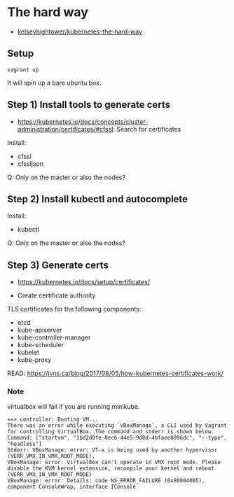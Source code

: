 # The hard way

-   [kelseyhightower/kubernetes-the-hard-way](https://github.com/kelseyhightower/kubernetes-the-hard-way)

## Setup

    vagrant up

It will spin up a bare ubuntu box.

## Step 1) Install tools to generate certs

-   <https://kubernetes.io/docs/concepts/cluster-administration/certificates/#cfssl>: Search for certificates

Install:

-   cfssl
-   cfssljson

Q: Only on the master or also the nodes?

## Step 2) Install kubectl and autocomplete

Install:

-   kubectl

Q: Only on the master or also the nodes?

## Step 3) Generate certs

-   <https://kubernetes.io/docs/setup/certificates/>

-   Create certificate authority

TLS certificates for the following components:

-   etcd
-   kube-apiserver
-   kube-controller-manager
-   kube-scheduler
-   kubelet
-   kube-proxy

READ: <https://jvns.ca/blog/2017/08/05/how-kubernetes-certificates-work/>

### Note

virtualbox will fail if you are running minikube.

    ==> controller: Booting VM...
    There was an error while executing `VBoxManage`, a CLI used by Vagrant
    for controlling VirtualBox. The command and stderr is shown below.
    Command: ["startvm", "1bd2d0fe-0ec6-44e5-9d8d-4bfaee8996dc", "--type", "headless"]
    Stderr: VBoxManage: error: VT-x is being used by another hypervisor (VERR_VMX_IN_VMX_ROOT_MODE).
    VBoxManage: error: VirtualBox can't operate in VMX root mode. Please disable the KVM kernel extension, recompile your kernel and reboot (VERR_VMX_IN_VMX_ROOT_MODE)
    VBoxManage: error: Details: code NS_ERROR_FAILURE (0x80004005), component ConsoleWrap, interface IConsole
